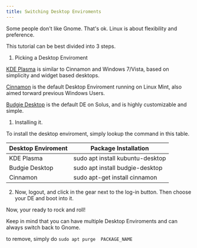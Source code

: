 ```yaml
---
title: Switching Desktop Enviroments
---
```


Some people don't like Gnome. That's ok. Linux is about flexibility and preference.

This tutorial can be best divided into 3 steps.

1. Picking a Desktop Enviroment

[KDE Plasma](https://www.kde.org/plasma-desktop) is similar to Cinnamon and Windows 7/Vista, based on simplicity and widget based desktops.

[Cinnamon](http://developer.linuxmint.com/) is the default Desktop Enviroment running on Linux Mint, also aimed torward previous Windows Users.

[Budgie Desktop](https://budgie-desktop.org/home/) is the default DE on Solus, and is highly customizable and simple.

1. Installing it.

To install the desktop enviroment, simply lookup the command in this table.

| Desktop Enviroment  | Package Installation                                                                                                                                  |
|---------------------|-------------------------------------------------------------------------------------------------------------------------------------------------------|
| KDE Plasma          | sudo apt install kubuntu-desktop                                                                                                                      |
| Budgie Desktop      | sudo apt install budgie-desktop                                                                                                                       |
| Cinnamon            | sudo apt-get install cinnamon                                                                                                                         

2. Now, logout, and click in the gear next to the log-in button. Then choose your DE and boot into it.

Now, your ready to rock and roll!

Keep in mind that you can have multiple Desktop Enviroments and can always switch back to Gnome.

to remove, simply do ```sudo apt purge  PACKAGE_NAME```
